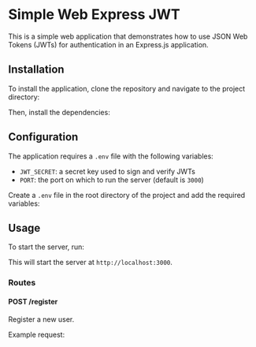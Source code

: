 


# Simple Web Express JWT

This is a simple web application that demonstrates how to use JSON Web Tokens (JWTs) for authentication in an Express.js application.

## Installation

To install the application, clone the repository and navigate to the project directory:




Then, install the dependencies:




## Configuration

The application requires a `.env` file with the following variables:

- `JWT_SECRET`: a secret key used to sign and verify JWTs
- `PORT`: the port on which to run the server (default is `3000`)

Create a `.env` file in the root directory of the project and add the required variables:




## Usage

To start the server, run:





This will start the server at `http://localhost:3000`.

### Routes

#### POST /register

Register a new user.

Example request:


